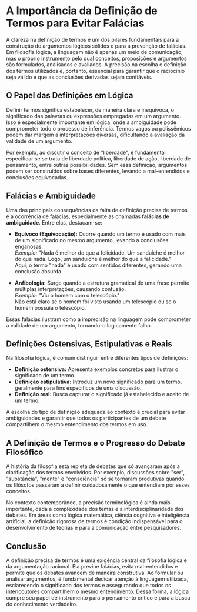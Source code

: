 # A Importância da Definição de Termos para Evitar Falácias

A clareza na definição de termos é um dos pilares fundamentais para a construção de argumentos lógicos sólidos e para a prevenção de falácias. Em filosofia lógica, a linguagem não é apenas um meio de comunicação, mas o próprio instrumento pelo qual conceitos, proposições e argumentos são formulados, analisados e avaliados. A precisão na escolha e definição dos termos utilizados é, portanto, essencial para garantir que o raciocínio seja válido e que as conclusões derivadas sejam confiáveis.

## O Papel das Definições em Lógica

Definir termos significa estabelecer, de maneira clara e inequívoca, o significado das palavras ou expressões empregadas em um argumento. Isso é especialmente importante em lógica, onde a ambiguidade pode comprometer todo o processo de inferência. Termos vagos ou polissêmicos podem dar margem a interpretações diversas, dificultando a avaliação da validade de um argumento.

Por exemplo, ao discutir o conceito de "liberdade", é fundamental especificar se se trata de liberdade política, liberdade de ação, liberdade de pensamento, entre outras possibilidades. Sem essa definição, argumentos podem ser construídos sobre bases diferentes, levando a mal-entendidos e conclusões equivocadas.

## Falácias e Ambiguidade

Uma das principais consequências da falta de definição precisa de termos é a ocorrência de falácias, especialmente as chamadas **falácias de ambiguidade**. Entre elas, destacam-se:

- **Equívoco (Equivocação):** Ocorre quando um termo é usado com mais de um significado no mesmo argumento, levando a conclusões enganosas.  
  *Exemplo:* "Nada é melhor do que a felicidade. Um sanduíche é melhor do que nada. Logo, um sanduíche é melhor do que a felicidade."  
  Aqui, o termo "nada" é usado com sentidos diferentes, gerando uma conclusão absurda.

- **Anfibologia:** Surge quando a estrutura gramatical de uma frase permite múltiplas interpretações, causando confusão.  
  *Exemplo:* "Viu o homem com o telescópio."  
  Não está claro se o homem foi visto usando um telescópio ou se o homem possuía o telescópio.

Essas falácias ilustram como a imprecisão na linguagem pode comprometer a validade de um argumento, tornando-o logicamente falho.

## Definições Ostensivas, Estipulativas e Reais

Na filosofia lógica, é comum distinguir entre diferentes tipos de definições:

- **Definição ostensiva:** Apresenta exemplos concretos para ilustrar o significado de um termo.
- **Definição estipulativa:** Introduz um novo significado para um termo, geralmente para fins específicos de uma discussão.
- **Definição real:** Busca capturar o significado já estabelecido e aceito de um termo.

A escolha do tipo de definição adequada ao contexto é crucial para evitar ambiguidades e garantir que todos os participantes de um debate compartilhem o mesmo entendimento dos termos em uso.

## A Definição de Termos e o Progresso do Debate Filosófico

A história da filosofia está repleta de debates que só avançaram após a clarificação dos termos envolvidos. Por exemplo, discussões sobre "ser", "substância", "mente" e "consciência" só se tornaram produtivas quando os filósofos passaram a definir cuidadosamente o que entendiam por esses conceitos.

No contexto contemporâneo, a precisão terminológica é ainda mais importante, dada a complexidade dos temas e a interdisciplinaridade dos debates. Em áreas como lógica matemática, ciência cognitiva e inteligência artificial, a definição rigorosa de termos é condição indispensável para o desenvolvimento de teorias e para a comunicação entre pesquisadores.

## Conclusão

A definição precisa de termos é uma exigência central da filosofia lógica e da argumentação racional. Ela previne falácias, evita mal-entendidos e permite que os debates avancem de maneira construtiva. Ao formular ou analisar argumentos, é fundamental dedicar atenção à linguagem utilizada, esclarecendo o significado dos termos e assegurando que todos os interlocutores compartilhem o mesmo entendimento. Dessa forma, a lógica cumpre seu papel de instrumento para o pensamento crítico e para a busca do conhecimento verdadeiro.